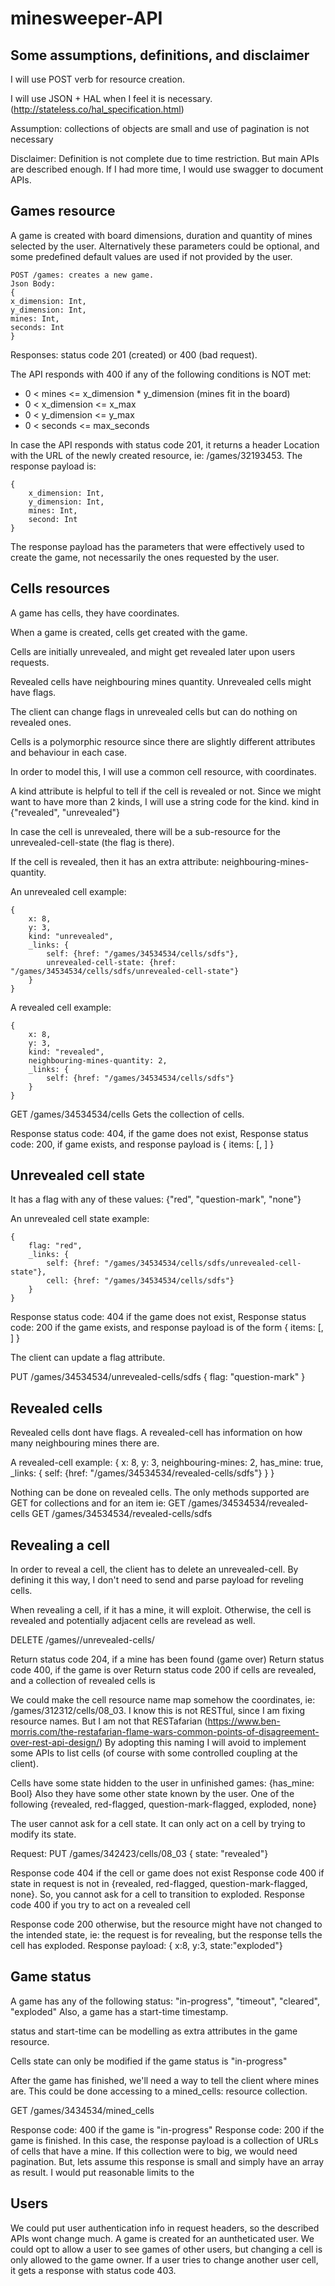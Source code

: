 # minesweeper-API

## Some assumptions, definitions, and disclaimer
 
I will use POST verb for resource creation.

I will use JSON + HAL when I feel it is necessary. (http://stateless.co/hal_specification.html)

Assumption: collections of objects are small and use of pagination is not necessary

Disclaimer: Definition is not complete due to time restriction. But main APIs are described enough. If I had more time, I would use swagger to document APIs.

## Games resource
A game is created with board dimensions, duration and quantity of mines selected by the user. Alternatively these parameters could be optional, and some predefined default values are used if not provided by the user.

    POST /games: creates a new game.
    Json Body:
    {
	x_dimension: Int,
	y_dimension: Int, 
	mines: Int,
	seconds: Int
    }

Responses: status code 201 (created) or 400 (bad request). 

The API responds with 400 if any of the following conditions is NOT met:
* 0 < mines <= x_dimension * y_dimension (mines fit in the board)
* 0 < x_dimension <= x_max
* 0 < y_dimension <= y_max
* 0 < seconds <= max_seconds

In case the API responds with status code 201, it returns a header Location with the URL of the newly created resource, ie: /games/32193453. The response payload is:

    {
        x_dimension: Int,
        y_dimension: Int, 
        mines: Int,
        second: Int
    }

The response payload has the parameters that were effectively used to create the game, not necessarily the ones requested by the user.

## Cells resources
A game has cells, they have coordinates.

When a game is created, cells get created with the game.


Cells are initially unrevealed, and might get revealed later upon users requests.

Revealed cells have neighbouring mines quantity. Unrevealed cells might have flags.

The client can change flags in unrevealed cells but can do nothing on revealed ones.


Cells is a polymorphic resource since there are slightly different attributes and behaviour in each case. 

In order to model this, I will use a common cell resource, with coordinates.

A kind attribute is helpful to tell if the cell is revealed or not. Since we might want to have more than 2 kinds, I will use a string code for the kind. kind in {"revealed", "unrevealed"}

In case the cell is unrevealed, there will be a sub-resource for the unrevealed-cell-state (the flag is there). 

If the cell is revealed, then it has an extra attribute: neighbouring-mines-quantity.

An unrevealed cell example:

    {
        x: 8, 
        y: 3, 
        kind: "unrevealed",
        _links: { 
            self: {href: "/games/34534534/cells/sdfs"},
            unrevealed-cell-state: {href: "/games/34534534/cells/sdfs/unrevealed-cell-state"}
        }
    }


A revealed cell example:


    {
        x: 8, 
        y: 3, 
        kind: "revealed",
        neighbouring-mines-quantity: 2,
        _links: { 
            self: {href: "/games/34534534/cells/sdfs"}
        }
    }


GET /games/34534534/cells
Gets the collection of cells.

Response status code: 404, if the game does not exist, 
Response status code: 200, if game exists, and response payload is
    { items: [<cell-object1>, <cell-object2>] }


## Unrevealed cell state
It has a flag with any of these values: {"red", "question-mark", "none"}

An unrevealed cell state example:

    {
        flag: "red",
        _links: { 
            self: {href: "/games/34534534/cells/sdfs/unrevealed-cell-state"},
            cell: {href: "/games/34534534/cells/sdfs"}
        }
    }

Response status code: 404 if the game does not exist, 
Response status code: 200 if the game exists, and response payload is of the form
{
  items: [<unrevelead-cell-object1>, <unrevelead-cell-object1>]
}
	
The client can update a flag attribute.

PUT /games/34534534/unrevealed-cells/sdfs
{ flag: "question-mark" }


## Revealed cells

Revealed cells dont have flags. 
A revealed-cell has information on how many neighbouring mines there are.

A revealed-cell example:
{ x: 8, 
  y: 3, 
  neighbouring-mines: 2,
  has_mine: true,
  \_links: { 
    self: {href: "/games/34534534/revealed-cells/sdfs"}
   }
}

Nothing can be done on revealed cells. 
The only methods supported are GET for collections and for an item
ie:
GET /games/34534534/revealed-cells
GET /games/34534534/revealed-cells/sdfs


## Revealing a cell
In order to reveal a cell, the client has to delete an unrevealed-cell. By defining it this way, I don't need to send and parse payload for reveling cells.

When revealing a cell, if it has a mine, it will exploit. Otherwise, the cell is revealed and potentially adjacent cells are revelead as well.

DELETE /games/<gameId>/unrevealed-cells/<cellId>

Return status code 204, if a mine has been found (game over)
Return status code 400, if the game is over
Return status code 200 if cells are revealed, and a collection of revealed cells is 



We could make the cell resource name map somehow the coordinates, ie: /games/312312/cells/08_03. 
I know this is not RESTful, since I am fixing resource names. But I am not that RESTafarian (https://www.ben-morris.com/the-restafarian-flame-wars-common-points-of-disagreement-over-rest-api-design/)
By adopting this naming I will avoid to implement some APIs to list cells (of course with some controlled coupling at the client).

Cells have some state hidden to the user in unfinished games: {has_mine: Bool}
Also they have some other state known by the user. One of the following {revealed, red-flagged, question-mark-flagged, exploded, none}

The user cannot ask for a cell state. It can only act on a cell by trying to modify its state.

Request: 
PUT /games/342423/cells/08_03
{ state: "revealed"}

Response code 404 if the cell or game does not exist
Response code 400 if state in request is not in {revealed, red-flagged, question-mark-flagged, none}.
	So, you cannot ask for a cell to transition to exploded.
Response code 400 if you try to act on a revealed cell

Response code 200 otherwise, but the resource might have not changed to the intended state, ie: the request is for revealing, but the response tells the cell has exploded.
Response payload:
{ x:8, y:3, state:"exploded"}

## Game status
A game has any of the following status: "in-progress", "timeout", "cleared", "exploded"
Also, a game has a start-time timestamp.

status and start-time can  be modelling as extra attributes in the game resource.

Cells state can only be modified if the game status is "in-progress"

After the game has finished, we'll need a way to tell the client where mines are. This could be done accessing to a mined_cells: resource collection.

GET /games/3434534/mined_cells

Response code: 400 if the game is "in-progress"
Response code: 200 if the game is finished. In this case, the response payload is a collection of URLs of cells that have a mine. If this collection were to big, we would need pagination. But, lets assume this response is small and simply have an array as result.
I would put reasonable limits to the 

## Users
We could put user authentication info in request headers, so the described APIs wont change much.
A game is created for an auntheticated user. We could opt to allow a user to see games of other users, but changing a cell is only allowed to the game owner. If a user tries to change another user cell, it gets a response with status code 403.
